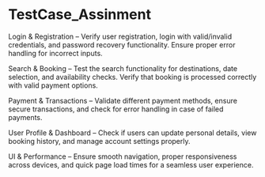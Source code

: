 # TestCase_Assinment
Login & Registration – Verify user registration, login with valid/invalid credentials, and password recovery functionality. Ensure proper error handling for incorrect inputs.

Search & Booking – Test the search functionality for destinations, date selection, and availability checks. Verify that booking is processed correctly with valid payment options.

Payment & Transactions – Validate different payment methods, ensure secure transactions, and check for error handling in case of failed payments.

User Profile & Dashboard – Check if users can update personal details, view booking history, and manage account settings properly.

UI & Performance – Ensure smooth navigation, proper responsiveness across devices, and quick page load times for a seamless user experience.
